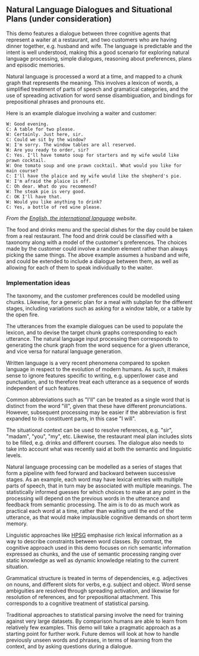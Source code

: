 ## Natural Language Dialogues and Situational Plans (under consideration)

This demo features a dialogue between three cognitive agents that represent a waiter at a restaurant, and two customers who are having dinner together, e.g. husband and wife. The language is predictable and the intent is well understood, making this a good scenario for exploring natural language processing, simple dialogues, reasoning about preferences, plans and episodic memories.

Natural language is processed a word at a time, and mapped to a chunk graph that represents the meaning. This involves a lexicon of words, a simplified treatment of parts of speech and gramatical categories, and the use of spreading activation for word sense disambiguation, and bindings for prepositional phrases and pronouns etc.

Here is an example dialogue involving a waiter and customer:

```
W: Good evening.
C: A table for two please.
W: Certainly. Just here, sir.
C: Could we sit by the window?
W: I'm sorry. The window tables are all reserved.
W: Are you ready to order, sir?
C: Yes. I'll have tomato soup for starters and my wife would like prawn cocktail.
W: One tomato soup and one prawn cocktail. What would you like for main course?
C: I'll have the plaice and my wife would like the shepherd's pie.
W: I'm afraid the plaice is off.
C: Oh dear. What do you recommend?
W: The steak pie is very good.
C: OK I'll have that.
W: Would you like anything to drink?
C: Yes, a bottle of red wine please.
```

*From the [English, the international language](https://www.english-the-international-language.com/edrst.php) website.*

The food and drinks menu and the special dishes for the day could be taken from a real restaurant. The food and drink could be classified with a taxonomy along with a model of the customer's preferences. The choices made by the customer could involve a random element rather than always picking the same things. The above example assumes a husband and wife, and could be extended to include a dialogue between them, as well as allowing for each of them to speak individually to the waiter.

### Implementation ideas

The taxonomy, and the customer preferences could be modelled using chunks. Likewise, for a generic plan for a meal with subplan for the different stages, including variations such as asking for a window table, or a table by the open fire.

The utterances from the example dialogues can be used to populate the lexicon, and to devise the target chunk graphs corresponding to each utterance. The natural language input processing then corresponds to generating the chunk graph from the word sequence for a given utterance, and vice versa for natural language generation.

Written language is a very recent phenomena compared to spoken language in respect to the evolution of modern humans. As such, it makes sense to ignore features specific to writing, e.g. upper/lower case and punctuation, and to therefore treat each utterance as a sequence of words independent of such features.

Common abbreviations such as "I'll" can be treated as a single word that is distinct from the word "ill", given that these have different pronunciations. However, subsequent processing may be easier if the abbreviation is first expanded to its constituent parts, in this case "I will".

The situational context can be used to resolve references, e.g. "sir", "madam", "you", "my", etc. Likewise, the restaurant meal plan includes slots to be filled, e.g. drinks and different courses. The dialogue also needs to take into account what was recently said at both the semantic and linguistic levels.

Natural language processing can be modelled as a series of stages that form a pipeline with feed forward and backward between successive stages. As an example, each word may have lexical entries with multiple parts of speech, that in turn may be associated with multiple meanings. The statistically informed guesses for which choices to make at any point in the processing will depend on the previous words in the utterance and feedback from semantic processing.  The aim is to do as much work as practical each word at a time, rather than waiting until the end of the utterance, as that would make implausible cognitive demands on short term memory.

Linguistic approaches like [HPSG](https://en.wikipedia.org/wiki/Head-driven_phrase_structure_grammar) emphasise rich lexical information as a way to describe constraints between word classes. By contrast, the cognitive approach used in this demo focuses on rich semantic information expressed as chunks, and the use of semantic processing ranging over static knowledge as well as dynamic knowledge relating to the current situation.

Grammatical structure is treated in terms of dependencies, e.g. adjectives on nouns, and different slots for verbs, e.g. subject and object. Word sense ambiguities are resolved through spreading activation, and likewise for resolution of references, and for prepositional attachment. This corresponds to a cognitive treatment of statistical parsing.

Traditional approaches to statistical parsing involve the need for training against very large datasets. By comparison humans are able to learn from relatively few examples. This demo will take a pragmatic approach as a starting point for further work. Future demos will look at how to handle previously unseen words and phrases, in terms of learning from the context, and by asking questions during a dialogue.
